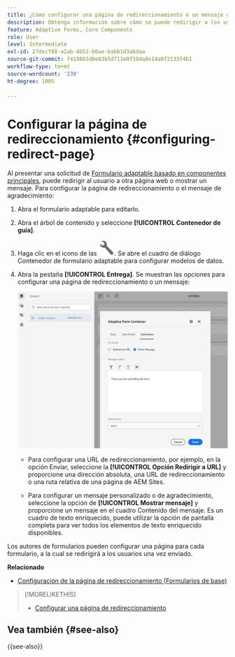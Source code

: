 ```yaml
---
title: ¿Cómo configurar una página de redireccionamiento o un mensaje de agradecimiento?
description: Obtenga información sobre cómo se puede redirigir a los usuarios a una página web que los autores de formularios pueden configurar al crear el formulario o cómo se puede mostrar a los usuarios un mensaje de agradecimiento.
feature: Adaptive Forms, Core Components
role: User
level: Intermediate
exl-id: 27decf88-a2ab-4b52-b6ae-babb1d3abdaa
source-git-commit: f419883d0e83b5d711e0f594a8e14a8f2133f4b1
workflow-type: tm+mt
source-wordcount: '239'
ht-degree: 100%

---
```


# Configurar la página de redireccionamiento {#configuring-redirect-page}

Al presentar una solicitud de [Formulario adaptable basado en componentes principales](creating-adaptive-form-core-components.md), puede redirigir al usuario a otra página web o mostrar un mensaje. Para configurar la página de redireccionamiento o el mensaje de agradecimiento:

1. Abra el formulario adaptable para editarlo.
1. Abra el árbol de contenido y seleccione **[!UICONTROL Contenedor de guía]**.
1. Haga clic en el icono de las ![Propiedades del contenedor del formulario adaptable](/help/forms/assets/configure-icon.svg). Se abre el cuadro de diálogo Contenedor de formulario adaptable para configurar modelos de datos.
1. Abra la pestaña **[!UICONTROL Entrega]**. Se muestran las opciones para configurar una página de redireccionamiento o un mensaje:

   ![Cuadro de diálogo de envío del contenedor de guía para configurar una página de redirección o un mensaje](/help/forms/assets/adaptive-forms-core-components-redirect-page-or-thank-you-message.png)

   * Para configurar una URL de redireccionamiento, por ejemplo, en la opción Enviar, seleccione la **[!UICONTROL Opción Redirigir a URL]** y proporcione una dirección absoluta, una URL de redireccionamiento o una ruta relativa de una página de AEM Sites.

   * Para configurar un mensaje personalizado o de agradecimiento, seleccione la opción de **[!UICONTROL Mostrar mensaje]** y proporcione un mensaje en el cuadro Contenido del mensaje. Es un cuadro de texto enriquecido, puede utilizar la opción de pantalla completa para ver todos los elementos de texto enriquecido disponibles.

Los autores de formularios pueden configurar una página para cada formulario, a la cual se redirigirá a los usuarios una vez enviado.

**Relacionado**

* [Configuración de la página de redireccionamiento (Formularios de base)](configuring-redirect-page.md)

>[!MORELIKETHIS]
>
>* [Configurar una página de redireccionamiento](/help/forms/configuring-redirect-page.md)

## Vea también {#see-also}

{{see-also}}